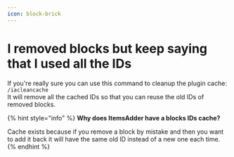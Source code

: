 ```yaml
---
icon: block-brick
---
```


# I removed blocks but keep saying that I used all the IDs

If you're really sure you can use this command to cleanup the plugin cache: `/iacleancache`\
It will remove all the cached IDs so that you can reuse the old IDs of removed blocks.

{% hint style="info" %}
**Why does ItemsAdder have a blocks IDs cache?**

Cache exists because if you remove a block by mistake and then you want to add it back it will have the same old ID instead of a new one each time.
{% endhint %}
